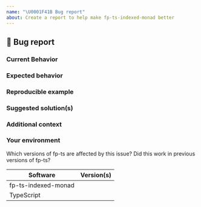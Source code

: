 ```yaml
---
name: "\U0001F41B Bug report"
about: Create a report to help make fp-ts-indexed-monad better
---
```


## 🐛 Bug report

### Current Behavior

<!-- If applicable, add screenshots to help explain your problem. -->

### Expected behavior

<!-- A clear and concise description of what you expected to happen. -->

### Reproducible example

### Suggested solution(s)

<!-- How could we solve this bug? What changes would need to made to fp-ts? -->

### Additional context

<!-- Add any other context about the problem here.  -->

### Your environment

Which versions of fp-ts are affected by this issue? Did this work in previous versions of fp-ts?

<!-- PLEASE FILL THIS OUT -->

| Software            | Version(s) |
| ------------------- | ---------- |
| fp-ts-indexed-monad |            |
| TypeScript          |            |
